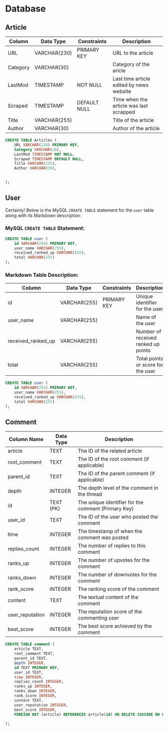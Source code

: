 # Database



## Article

| Column  | Data Type      | Constraints                   | Description                                   |
|---------|----------------|-------------------------------|-----------------------------------------------|
| URL     | VARCHAR(230)   | PRIMARY KEY                   | URL to the article                            |
| Category| VARCHAR(30)    |                               | Category of the aricle                        |
| LastMod | TIMESTAMP      | NOT NULL                      | Last time article edited by news website      |
| Scraped | TIMESTAMP      | DEFAULT NULL                  | Time when the article was last scrapped       |
| Title   | VARCHAR(255)   |                               | Title of the article                          |
| Author  | VARCHAR(30)    |                               | Author of the article                         |


```sql
CREATE TABLE Articles (
    URL VARCHAR(230) PRIMARY KEY,
    Category VARCHAR(20),
    LastMod TIMESTAMP NOT NULL,
    Scraped TIMESTAMP DEFAULT NULL,
    Title VARCHAR(255),
    Author VARCHAR(30),
    
    
);
```
## User
Certainly! Below is the MySQL `CREATE TABLE` statement for the `user` table along with its Markdown description:

### MySQL `CREATE TABLE` Statement:
```sql
CREATE TABLE user (
    id VARCHAR(255) PRIMARY KEY,
    user_name VARCHAR(255),
    received_ranked_up VARCHAR(255),
    total VARCHAR(255)
);
```

### Markdown Table Description:

| Column           | Data Type   | Constraints | Description                           |
|------------------|-------------|-------------|---------------------------------------|
| id               | VARCHAR(255)| PRIMARY KEY | Unique identifier for the user        |
| user_name        | VARCHAR(255)|             | Name of the user                      |
| received_ranked_up| VARCHAR(255)|             | Number of received ranked up points   |
| total            | VARCHAR(255)|             | Total points or score for the user     |

```sql
CREATE TABLE user (
    id VARCHAR(255) PRIMARY KEY,
    user_name VARCHAR(255),
    received_ranked_up VARCHAR(255),
    total VARCHAR(255)
);
```
## Comment
| Column Name      | Data Type  | Description                                      |
|------------------|------------|--------------------------------------------------|
| article          | TEXT       | The ID of the related article                    |
| root_comment     | TEXT       | The ID of the root comment (if applicable)       |
| parent_id        | TEXT       | The ID of the parent comment (if applicable)     |
| depth            | INTEGER    | The depth level of the comment in the thread     |
| id               | TEXT (PK)  | The unique identifier for the comment (Primary Key) |
| user_id          | TEXT       | The ID of the user who posted the comment        |
| time             | INTEGER    | The timestamp of when the comment was posted     |
| replies_count    | INTEGER    | The number of replies to this comment            |
| ranks_up         | INTEGER    | The number of upvotes for the comment            |
| ranks_down       | INTEGER    | The number of downvotes for the comment          |
| rank_score       | INTEGER    | The ranking score of the comment                  |
| content          | TEXT       | The textual content of the comment               |
| user_reputation  | INTEGER    | The reputation score of the commenting user      |
| best_score       | INTEGER    | The best score achieved by the comment           |


```sql
CREATE TABLE comment (
    article TEXT,
    root_comment TEXT,
    parent_id TEXT,
    depth INTEGER,
    id TEXT PRIMARY KEY,
    user_id TEXT,
    time INTEGER,
    replies_count INTEGER,
    ranks_up INTEGER,
    ranks_down INTEGER,
    rank_score INTEGER,
    content TEXT,
    user_reputation INTEGER,
    best_score INTEGER,
    FOREIGN KEY (article) REFERENCES article(id) ON DELETE CASCADE ON UPDATE CASCADE,
    
);
```

